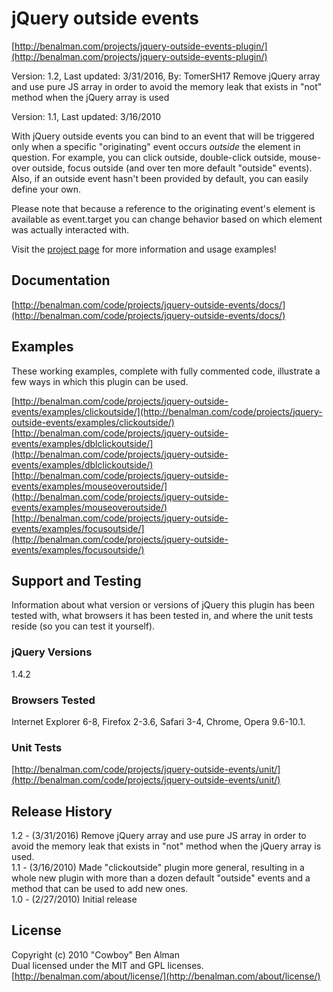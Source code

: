 # jQuery outside events #
[http://benalman.com/projects/jquery-outside-events-plugin/](http://benalman.com/projects/jquery-outside-events-plugin/)

Version: 1.2, Last updated: 3/31/2016, By: TomerSH17
Remove jQuery array and use pure JS array in order to avoid the memory leak that exists in "not" method when the jQuery array is used

Version: 1.1, Last updated: 3/16/2010

With jQuery outside events you can bind to an event that will be triggered only when a specific "originating" event occurs *outside* the element in question. For example, you can click outside, double-click outside, mouse-over outside, focus outside (and over ten more default "outside" events). Also, if an outside event hasn't been provided by default, you can easily define your own.

Please note that because a reference to the originating event's element is available as event.target you can change behavior based on which element was actually interacted with.

Visit the [project page](http://benalman.com/projects/jquery-outside-events-plugin/) for more information and usage examples!


## Documentation ##
[http://benalman.com/code/projects/jquery-outside-events/docs/](http://benalman.com/code/projects/jquery-outside-events/docs/)


## Examples ##
These working examples, complete with fully commented code, illustrate a few
ways in which this plugin can be used.

[http://benalman.com/code/projects/jquery-outside-events/examples/clickoutside/](http://benalman.com/code/projects/jquery-outside-events/examples/clickoutside/)  
[http://benalman.com/code/projects/jquery-outside-events/examples/dblclickoutside/](http://benalman.com/code/projects/jquery-outside-events/examples/dblclickoutside/)  
[http://benalman.com/code/projects/jquery-outside-events/examples/mouseoveroutside/](http://benalman.com/code/projects/jquery-outside-events/examples/mouseoveroutside/)  
[http://benalman.com/code/projects/jquery-outside-events/examples/focusoutside/](http://benalman.com/code/projects/jquery-outside-events/examples/focusoutside/)  


## Support and Testing ##
Information about what version or versions of jQuery this plugin has been
tested with, what browsers it has been tested in, and where the unit tests
reside (so you can test it yourself).

### jQuery Versions ###
1.4.2

### Browsers Tested ###
Internet Explorer 6-8, Firefox 2-3.6, Safari 3-4, Chrome, Opera 9.6-10.1.

### Unit Tests ###
[http://benalman.com/code/projects/jquery-outside-events/unit/](http://benalman.com/code/projects/jquery-outside-events/unit/)


## Release History ##

1.2 - (3/31/2016) Remove jQuery array and use pure JS array in order to avoid the memory leak that exists in "not" method when the jQuery array is used.  
1.1 - (3/16/2010) Made "clickoutside" plugin more general, resulting in a whole new plugin with more than a dozen default "outside" events and a method that can be used to add new ones.  
1.0 - (2/27/2010) Initial release  


## License ##
Copyright (c) 2010 "Cowboy" Ben Alman  
Dual licensed under the MIT and GPL licenses.  
[http://benalman.com/about/license/](http://benalman.com/about/license/)
